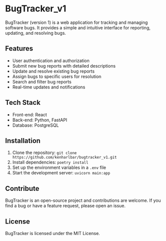 # BugTracker_v1
BugTracker (version 1) is a web application for tracking and managing software bugs. It provides a simple and intuitive interface for reporting, updating, and resolving bugs.

## Features
* User authentication and authorization
* Submit new bug reports with detailed descriptions
* Update and resolve existing bug reports
* Assign bugs to specific users for resolution
* Search and filter bug reports
* Real-time updates and notifications

## Tech Stack
* Front-end: React
* Back-end: Python, FastAPI
* Database: PostgreSQL

## Installation
1. Clone the repository: `git clone https://github.com/kenharlbar/bugtracker_v1.git`
2. Install dependencies: `poetry install`
3. Set up the environment variables in a `.env` file
4. Start the development server: `uvicorn main:app`

## Contribute
BugTracker is an open-source project and contributions are welcome. If you find a bug or have a feature request, please open an issue.

## License
BugTracker is licensed under the MIT License.
